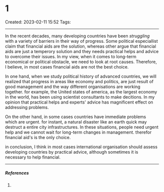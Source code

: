 # 1
Created: 2023-02-11 15:52
Tags: 
____


In the recent decades, many developing countries have been _struggling_ with a variety of barriers in their way of progress. Some political especiallist claim that financial aids are the solution, whereas other argue that financial aids are  just a temperory solution and they needs practical helps and advice to overcome their issues. In my view, when it comes to long-term economical or political obstacle, we need to look at root causes. Therefore, I believe, in most cases financial aids  are not the best choice.

In one hand, when we study political history of advanced countries, we will realized that progress in areas like economy and politics, are just result of good management and the way different organisations are working together. for example, the United states of america, as the largest economy in the world, has been using scientist consultants to make decitions. In my opinion that practical helps and experts' advice has magnificent effect on addressing problems.




On the other hand, in some cases countries have immediate problems which are urgent. for instant, a natural disaster like an earth quick may destruct a entire city infrastructures. In these situations, people need urgent help and we cannot wait for long-term changes in management. therefor financial aid's is the only choice.

in conclusion, I think in most cases international organisation should assess developing countries by practical advice, although sometimes it is necessary to help financial.
 
_____
##### References
1.

